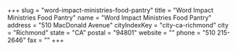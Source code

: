 +++
slug = "word-impact-ministries-food-pantry"
title = "Word Impact Ministries Food Pantry"
name = "Word Impact Ministries Food Pantry"
address = "510 MacDonald Avenue"
cityIndexKey = "city-ca-richmond"
city = "Richmond"
state = "CA"
postal = "94801"
website = ""
phone = "510 215-2646"
fax = ""
+++
